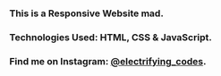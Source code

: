 ### This is a Responsive Website mad.

### Technologies Used: HTML, CSS & JavaScript.

### Find me on Instagram: [@electrifying_codes][Instagram].

[Instagram]: https://www.instagram.com/electrifying_codes